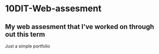 # 10DIT-Web-assesment
## My web assesment that I've worked on through out this term
Just a simple portfolio
